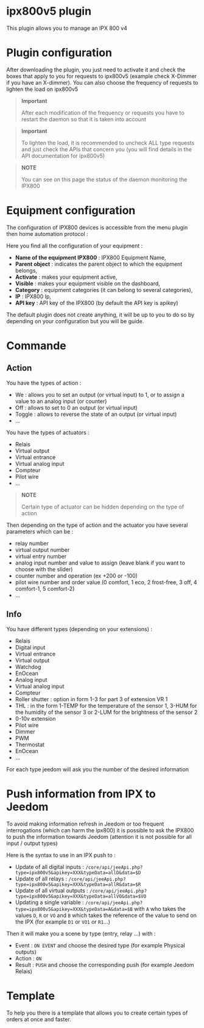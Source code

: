 # ipx800v5 plugin

This plugin allows you to manage an IPX 800 v4

# Plugin configuration

After downloading the plugin, you just need to activate it and check the boxes that apply to you for requests to ipx800v5 (example check X-Dimmer if you have an X-dimmer). You can also choose the frequency of requests to lighten the load on ipx800v5

> **Important**
>
> After each modification of the frequency or requests you have to restart the daemon so that it is taken into account

> **Important**
>
> To lighten the load, it is recommended to uncheck ALL type requests and just check the APIs that concern you (you will find details in the API documentation for ipx800v5)

> **NOTE**
>
> You can see on this page the status of the daemon monitoring the IPX800

# Equipment configuration

The configuration of IPX800 devices is accessible from the menu
plugin then home automation protocol :

Here you find all the configuration of your equipment :

-   **Name of the equipment IPX800** : IPX800 Equipment Name,
-   **Parent object** : indicates the parent object to which the equipment belongs,
-   **Activate** : makes your equipment active,
-   **Visible** : makes your equipment visible on the dashboard,
-   **Category** : equipment categories (it can belong to several categories),
-   **IP** : IPX800 Ip,
-   **API key** : API key of the IPX800 (by default the API key is apikey)

The default plugin does not create anything, it will be up to you to do so by
depending on your configuration but you will be guide.

# Commande

## Action

You have the types of action :

- We : allows you to set an output (or virtual input) to 1, or to assign a value to an analog input (or counter)
- Off : allows to set to 0 an output (or virtual input)
- Toggle : allows to reverse the state of an output (or virtual input)
- ...

You have the types of actuators :

- Relais
- Virtual output
- Virtual entrance
- Virtual analog input
- Compteur
- Pilot wire
- ...

> **NOTE**
>
> Certain type of actuator can be hidden depending on the type of action

Then depending on the type of action and the actuator you have several parameters which can be :

- relay number
- virtual output number
- virtual entry number
- analog input number and value to assign (leave blank if you want to choose with the slider)
- counter number and operation (ex +200 or -100)
- pilot wire number and order value (0 comfort, 1 eco, 2 frost-free, 3 off, 4 comfort-1, 5 comfort-2)
- ...

## Info

You have different types (depending on your extensions) :

- Relais
- Digital input
- Virtual entrance
- Virtual output
- Watchdog
- EnOcean
- Analog input
- Virtual analog input
- Compteur
- Roller shutter : option in form 1-3 for part 3 of extension VR 1
- THL : in the form 1-TEMP for the temperature of the sensor 1, 3-HUM for the humidity of the sensor 3 or 2-LUM for the brightness of the sensor 2
- 0-10v extension
- Pilot wire
- Dimmer
- PWM
- Thermostat
- EnOcean
- ...

For each type jeedom will ask you the number of the desired information

# Push information from IPX to Jeedom

To avoid making information refresh in Jeedom or too frequent interrogations (which can harm the ipx800) it is possible to ask the IPX800 to push the information towards Jeedom (attention it is not possible for all input / output types)

Here is the syntax to use in an IPX push to :

- Update of all digital inputs : ``/core/api/jeeApi.php?type=ipx800v5&apikey=XXX&typeData=allD&data=$D``
- Update of all relays : ``/core/api/jeeApi.php?type=ipx800v5&apikey=XXX&typeData=allR&data=$R``
- Update of all virtual outputs : ``/core/api/jeeApi.php?type=ipx800v5&apikey=XXX&typeData=allVO&data=$VO``
- Updating a single variable : ``/core/api/jeeApi.php?type=ipx800v5&apikey=XXX&typeData=A&data=$B`` with ``A`` who takes the values ``D``, ``R`` or ``VO`` and ``B`` which takes the reference of the value to send on the IPX (for example ``D1`` or ``VO1`` or ``R1``…)

Then it will make you a scene by type (entry, relay ...) with :

- Event : ``ON EVENT`` and choose the desired type (for example Physical outputs)
- Action : ``ON``
- Result : ``PUSH`` and choose the corresponding push (for example Jeedom Relais)



# Template

To help you there is a template that allows you to create certain types of orders at once and faster.
